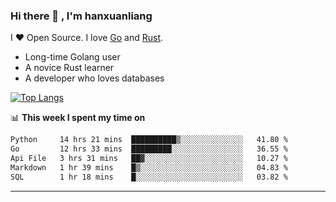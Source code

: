 ### Hi there 👋 , I'm hanxuanliang

<!--
**hanxuanliang/hanxuanliang** is a ✨ _special_ ✨ repository because its `README.md` (this file) appears on your GitHub profile.

Here are some ideas to get you started:

- 🔭 I’m currently working on ...
- 🌱 I’m currently learning ...
- 👯 I’m looking to collaborate on ...
- 🤔 I’m looking for help with ...
- 💬 Ask me about ...
- 📫 How to reach me: ...
- 😄 Pronouns: ...
- ⚡ Fun fact: ...
-->
I ❤ Open Source. I love [Go](https://golang.org) and [Rust](https://www.rust-lang.org/zh-CN/).

* Long-time Golang user
* A novice Rust learner
* A developer who loves databases

[![Top Langs](https://github-readme-stats.vercel.app/api?username=hanxuanliang&show_icons=true&count_private=true&line_height=40)](https://github.com/anuraghazra/github-readme-stats)

📊 **This week I spent my time on**
<!--START_SECTION:waka-->

```txt
Python     14 hrs 21 mins  ██████████▒░░░░░░░░░░░░░░   41.80 %
Go         12 hrs 33 mins  █████████░░░░░░░░░░░░░░░░   36.55 %
Api File   3 hrs 31 mins   ██▓░░░░░░░░░░░░░░░░░░░░░░   10.27 %
Markdown   1 hr 39 mins    █▒░░░░░░░░░░░░░░░░░░░░░░░   04.83 %
SQL        1 hr 18 mins    █░░░░░░░░░░░░░░░░░░░░░░░░   03.82 %
```

<!--END_SECTION:waka-->

***
